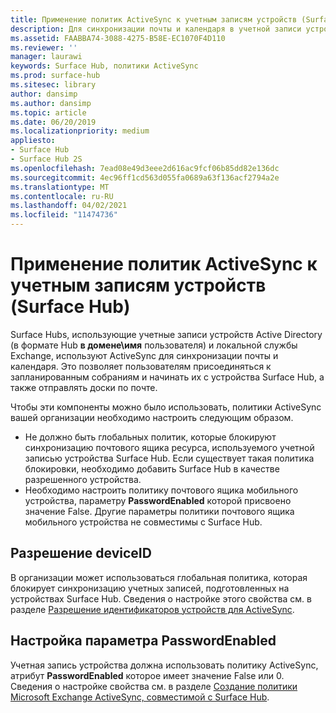 ```yaml
---
title: Применение политик ActiveSync к учетным записям устройств (Surface Hub)
description: Для синхронизации почты и календаря в учетной записи устройства Microsoft Surface Hub используется протокол ActiveSync. Это позволяет пользователям присоединяться к запланированным собраниям и начинать их с устройства Surface Hub, а также отправлять доски по почте.
ms.assetid: FAABBA74-3088-4275-B58E-EC1070F4D110
ms.reviewer: ''
manager: laurawi
keywords: Surface Hub, политики ActiveSync
ms.prod: surface-hub
ms.sitesec: library
author: dansimp
ms.author: dansimp
ms.topic: article
ms.date: 06/20/2019
ms.localizationpriority: medium
appliesto:
- Surface Hub
- Surface Hub 2S
ms.openlocfilehash: 7ead08e49d3eee2d616ac9fcf06b85dd82e136dc
ms.sourcegitcommit: 4ec96ff1cd563d055fa0689a63f136acf2794a2e
ms.translationtype: MT
ms.contentlocale: ru-RU
ms.lasthandoff: 04/02/2021
ms.locfileid: "11474736"
---
```

# <a name="applying-activesync-policies-to-device-accounts-surface-hub"></a>Применение политик ActiveSync к учетным записям устройств (Surface Hub)


Surface Hubs, использующие учетные записи устройств Active Directory (в формате Hub **в домене\имя** пользователя) и локальной службы Exchange, используют ActiveSync для синхронизации почты и календаря. Это позволяет пользователям присоединяться к запланированным собраниям и начинать их с устройства Surface Hub, а также отправлять доски по почте.

Чтобы эти компоненты можно было использовать, политики ActiveSync вашей организации необходимо настроить следующим образом.

-   Не должно быть глобальных политик, которые блокируют синхронизацию почтового ящика ресурса, используемого учетной записью устройства Surface Hub. Если существует такая политика блокировки, необходимо добавить Surface Hub в качестве разрешенного устройства.
-   Необходимо настроить политику почтового ящика мобильного устройства, параметру **PasswordEnabled** которой присвоено значение False. Другие параметры политики почтового ящика мобильного устройства не совместимы с Surface Hub.

## <a name="allowing-the-deviceid"></a>Разрешение deviceID

В организации может использоваться глобальная политика, которая блокирует синхронизацию учетных записей, подготовленных на устройствах Surface Hub. Сведения о настройке этого свойства см. в разделе [Разрешение идентификаторов устройств для ActiveSync](appendix-a-powershell-scripts-for-surface-hub.md#allowing-device-ids-for-activesync).

## <a name="setting-passwordenabled"></a>Настройка параметра PasswordEnabled

Учетная запись устройства должна использовать политику ActiveSync, атрибут **PasswordEnabled** которое имеет значение False или 0. Сведения о настройке свойства см. в разделе [Создание политики Microsoft Exchange ActiveSync, совместимой с Surface Hub](appendix-a-powershell-scripts-for-surface-hub.md#create-compatible-as-policy).

 

 





